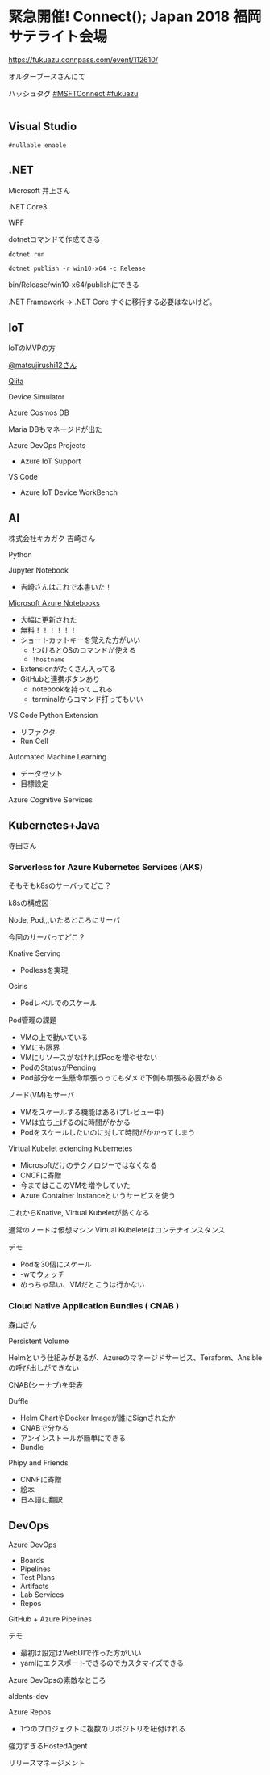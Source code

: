 
# 緊急開催! Connect(); Japan 2018 福岡サテライト会場

https://fukuazu.connpass.com/event/112610/

オルターブースさんにて

ハッシュタグ [#MSFTConnect #fukuazu](https://twitter.com/search?q=%23MSFTConnect%20%23fukuazu)

![]()

## Visual Studio

`#nullable enable`

## .NET

Microsoft 井上さん

.NET Core3

WPF

dotnetコマンドで作成できる

`dotnet run`

`dotnet publish -r win10-x64 -c Release`

bin/Release/win10-x64/publishにできる

.NET Framework -> .NET Core すぐに移行する必要はないけど。

## IoT

IoTのMVPの方

[@matsujirushi12さん](https://twitter.com/matsujirushi12)

[Qiita](https://qiita.com/matsujirushi)

Device Simulator

Azure Cosmos DB

Maria DBもマネージドが出た

Azure DevOps Projects

- Azure IoT Support

VS Code

- Azure IoT Device WorkBench

## AI

株式会社キカガク 吉崎さん

Python

Jupyter Notebook

- 吉崎さんはこれで本書いた！

[Microsoft Azure Notebooks](https://notebooks.azure.com/)

- 大幅に更新された
- 無料！！！！！！
- ショートカットキーを覚えた方がいい
  - !つけるとOSのコマンドが使える
  - `!hostname`
- Extensionがたくさん入ってる
- GitHubと連携ボタンあり
  - notebookを持ってこれる
  - terminalからコマンド打ってもいい

VS Code Python Extension

- リファクタ
- Run Cell

Automated Machine Learning

- データセット
- 目標設定

Azure Cognitive Services

## Kubernetes+Java

寺田さん

### Serverless for Azure Kubernetes Services (AKS)

そもそもk8sのサーバってどこ？

k8sの構成図

Node, Pod,,,いたるところにサーバ

今回のサーバってどこ？

Knative Serving

- Podlessを実現

Osiris

- Podレベルでのスケール

Pod管理の課題

- VMの上で動いている
- VMにも限界
- VMにリソースがなければPodを増やせない
- PodのStatusがPending
- Pod部分を一生懸命頑張っってもダメで下側も頑張る必要がある

ノード(VM)もサーバ

- VMをスケールする機能はある(プレビュー中)
- VMは立ち上げるのに時間がかかる
- Podをスケールしたいのに対して時間がかかってしまう

Virtual Kubelet extending Kubernetes

- Microsoftだけのテクノロジーではなくなる
- CNCFに寄贈
- 今まではここのVMを増やしていた
- Azure Container Instanceというサービスを使う

これからKnative, Virtual Kubeletが熱くなる

通常のノードは仮想マシン
Virtual Kubeleteはコンテナインスタンス

デモ

- Podを30個にスケール
- -wでウォッチ
- めっちゃ早い、VMだとこうは行かない

### Cloud Native Application Bundles ( CNAB )

森山さん

Persistent Volume

Helmという仕組みがあるが、Azureのマネージドサービス、Teraform、Ansibleの呼び出しができない

CNAB(シーナブ)を発表

Duffle

- Helm ChartやDocker Imageが誰にSignされたか
- CNABで分かる
- アンインストールが簡単にできる
- Bundle


Phipy and Friends

- CNNFに寄贈
- 絵本
- 日本語に翻訳

## DevOps

Azure DevOps

- Boards
- Pipelines
- Test Plans
- Artifacts
- Lab Services
- Repos

GitHub + Azure Pipelines

デモ

- 最初は設定はWebUIで作った方がいい
- yamlにエクスポートできるのでカスタマイズできる

Azure DevOpsの素敵なところ

aldents-dev

Azure Repos

- 1つのプロジェクトに複数のリポジトリを紐付けれる

強力すぎるHostedAgent

リリースマネージメント

